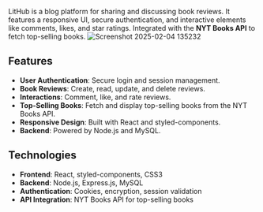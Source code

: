 LitHub is a blog platform for sharing and discussing book reviews. It features a responsive UI, secure authentication, and interactive elements like comments, likes, 
and star ratings. Integrated with the **NYT Books API** to fetch top-selling books.
![Screenshot 2025-02-04 135232](https://github.com/user-attachments/assets/70a0b705-41ed-468d-98e3-65042bc76630)


## Features
- **User Authentication**: Secure login and session management.
- **Book Reviews**: Create, read, update, and delete reviews.
- **Interactions**: Comment, like, and rate reviews.
- **Top-Selling Books**: Fetch and display top-selling books from the NYT Books API.
- **Responsive Design**: Built with React and styled-components.
- **Backend**: Powered by Node.js and MySQL.

## Technologies
- **Frontend**: React, styled-components, CSS3
- **Backend**: Node.js, Express.js, MySQL
- **Authentication**: Cookies, encryption, session validation
- **API Integration**: NYT Books API for top-selling books
